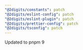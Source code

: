 ```yaml
---
"@2digits/constants": patch
"@2digits/eslint-config": patch
"@2digits/eslint-plugin": patch
"@2digits/prettier-config": patch
"@2digits/tsconfig": patch
---
```


Updated to pnpm 9
